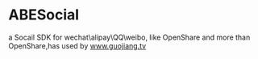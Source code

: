 # ABESocial
a Socail SDK for wechat\alipay\QQ\weibo, like OpenShare and more than OpenShare,has used by www.guojiang.tv
